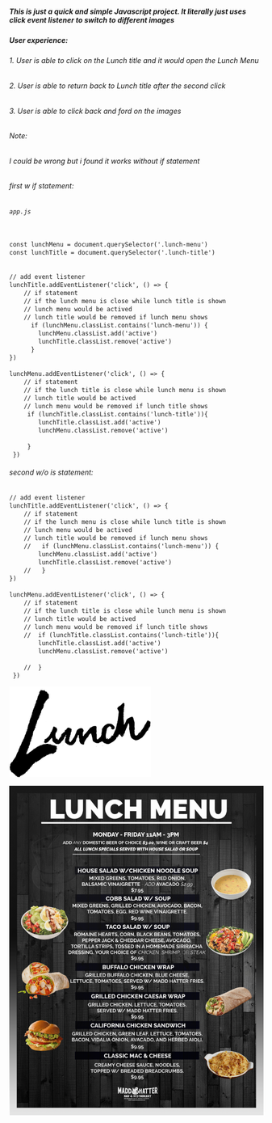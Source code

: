 

##### This is just a quick and simple Javascript project. It literally just uses click event listener to switch to different images

##### User experience: 
###### 1. User is able to click on the Lunch title and it would open the Lunch Menu
###### 2. User is able to return back to Lunch title after the second click
###### 3. User is able to click back and ford on the images

###### Note:

###### I could be wrong but i found it works without if statement

###### first w if statement:
###### ```app.js```
```

const lunchMenu = document.querySelector('.lunch-menu')
const lunchTitle = document.querySelector('.lunch-title')


// add event listener
lunchTitle.addEventListener('click', () => {
    // if statement
    // if the lunch menu is close while lunch title is shown
    // lunch menu would be actived
    // lunch title would be removed if lunch menu shows
      if (lunchMenu.classList.contains('lunch-menu')) {
        lunchMenu.classList.add('active')
        lunchTitle.classList.remove('active')
      }
})

lunchMenu.addEventListener('click', () => {
    // if statement
    // if the lunch title is close while lunch menu is shown
    // lunch title would be actived
    // lunch menu would be removed if lunch title shows
     if (lunchTitle.classList.contains('lunch-title')){
        lunchTitle.classList.add('active')
        lunchMenu.classList.remove('active')

     }
 })   

```

###### second w/o is statement:

```
// add event listener
lunchTitle.addEventListener('click', () => {
    // if statement
    // if the lunch menu is close while lunch title is shown
    // lunch menu would be actived
    // lunch title would be removed if lunch menu shows
    //   if (lunchMenu.classList.contains('lunch-menu')) {
        lunchMenu.classList.add('active')
        lunchTitle.classList.remove('active')
    //   }
})

lunchMenu.addEventListener('click', () => {
    // if statement
    // if the lunch title is close while lunch menu is shown
    // lunch title would be actived
    // lunch menu would be removed if lunch title shows
    //  if (lunchTitle.classList.contains('lunch-title')){
        lunchTitle.classList.add('active')
        lunchMenu.classList.remove('active')

    //  }
 })   

```

![picture](images/f1bda3f46e82dbca0049ce9526203f14.png)

![picture](images/NEW-LUNCH-MENU.revised-01.png)